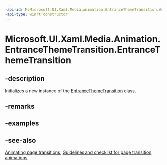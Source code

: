 ```yaml
---
-api-id: M:Microsoft.UI.Xaml.Media.Animation.EntranceThemeTransition.#ctor
-api-type: winrt constructor
---
```


<!-- Method syntax
public EntranceThemeTransition()
-->

# Microsoft.UI.Xaml.Media.Animation.EntranceThemeTransition.EntranceThemeTransition

## -description
Initializes a new instance of the [EntranceThemeTransition](entrancethemetransition.md) class.

## -remarks

## -examples

## -see-also
[Animating page transitions](/previous-versions/windows/apps/jj649426(v=win.10)), [Guidelines and checklist for page transition animations](https://msdn.microsoft.com/library/windows/apps/jj635239.aspx)
